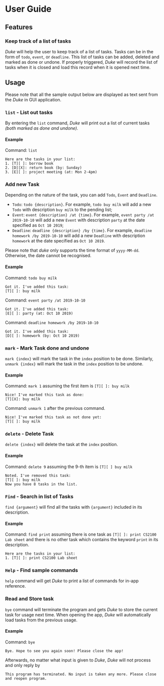 # User Guide

## Features 

### Keep track of a list of tasks

*Duke* will help the user to keep track of a list of tasks. Tasks can be in the form of `todo`, `event`, or `deadline`.
This list of tasks can be added, deleted and marked as done or undone. If properly triggered, *Duke* will record the
list of tasks when it is closed and load this record when it is opened next time.

## Usage

Please note that all the sample output below are displayed as text sent from the *Duke* in GUI application.

### `list` - List out tasks

By entering the `list` command, *Duke* will print out a list of current tasks *(both marked as done and undone)*.

#### Example

Command: `list`

```
Here are the tasks in your list:
1. [T][ ]: borrow book
2. [D][X]: return book (by: Sunday)
3. [E][ ]: project meeting (at: Mon 2-4pm)
```

### Add new Task

Depending on the nature of the task, you can add `Todo`, `Event` and `Deadline`.

- `Todo`: `todo {description}`. For example, `todo buy milk` will add a new `Todo` with description `buy milk`
to the pending list;
- `Event`: `event {description} /at {time}`. For example, `event party /at 2019-10-10` will add a new `Event` with
description `party` at the date specified as `Oct 10 2019`;
- `Deadline`: `deadline {description} /by {time}`. For example, `deadline homework /by 2019-10-10` will add a new 
`Deadline` with description `homework` at the date specified as `Oct 10 2019`.

Please note that *duke* only supports the time format of `yyyy-MM-dd`. Otherwise, the date cannot be recognised.

#### Example

Command: `todo buy milk`

```
Got it. I've added this task:
[T][ ]: buy milk
```

Command: `event party /at 2019-10-10`

```
Got it. I've added this task:
[E][ ]: party (at: Oct 10 2019)
```

Command: `deadline homework /by 2019-10-10`

```
Got it. I've added this task:
[D][ ]: homework (by: Oct 10 2019)
```

### `mark` - Mark Task done and undone

`mark {index}` will mark the task in the `index` position to be done.
Similarly, `unmark {index}` will mark the task in the `index` position to be undone.

#### Example

Command: `mark 1` assuming the first item is `[T][ ]: buy milk`

```
Nice! I've marked this task as done:
[T][X]: buy milk
```

Command: `unmark 1` after the previous command.

```
Nice! I've marked this task as not done yet:
[T][ ]: buy milk
```

### `delete` - Delete Task

`delete {index}` will delete the task at the `index` position. 

#### Example

Command: `delete 9` assuming the 9-th item is `[T][ ] buy milk`

```
Noted. I've removed this task:
[T][ ]: buy milk
Now you have 8 tasks in the list.
```

### `Find` - Search in list of Tasks

`find {argument}` will find all the tasks with `{argument}` included in its description.

#### Example

Command: `find print` assuming there is one task as `[T][ ]: print CS2100 Lab sheet` and there is no other task
which contains the keyword `print` in its description.

```
Here are the tasks in your list:
1. [T][ ]: print CS2100 Lab sheet
```

### `Help` - Find sample commands

`help` command will get *Duke* to print a list of commands for in-app reference.

### Read and Store task

`bye` command will terminate the program and gets *Duke* to store the current task for usage next time.
When opening the app, *Duke* will automatically load tasks from the previous usage.

#### Example

Command: `bye`

```
Bye. Hope to see you again soon! Please close the app!
```

Afterwards, no matter what input is given to *Duke*, *Duke* will not process and only reply by

```
This program has terminated. No input is taken any more. Please close and reopen program.
```

